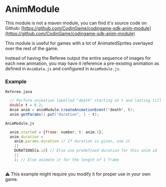 # AnimModule
This module is not a maven module, you can find it's source code on Github: [https://github.com/CodinGame/codingame-sdk-anim-module](https://github.com/CodinGame/codingame-sdk-anim-module)

This module is useful for games with a lot of AnimatedSprites overlayed over the rest of the game.

Instead of having the Referee output the entire sequence of images for each new animation, you may have it reference a pre-existing animation as defined in `AnimData.js` and configured in `AnimModule.js`.

### Example
`Referee.java`
```java
  // Perform animation labelled "death" starting at t and lasting till end of frame
  double t = 0.2;
  Anim anim = animModule.createAnimationEvent('death', t);
  anim.getParams().put("duration", 1 - t);
```
`AnimModule.js`
```javascript
  anim.started = {frame: number, t: anim.t};
  anim.duration = 
    anim.params.duration // If duration is given, use it
    || 
    DURATIONS[a.id] // Else use predefined duration for this anim id
    || 
    1; // Else animate it for the length of 1 frame
  
```

⚠ This example might require you modify it for proper use in your own game.